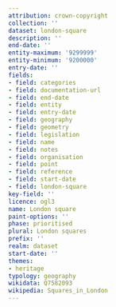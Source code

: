 ```yaml
---
attribution: crown-copyright
collection: ''
dataset: london-square
description: ''
end-date: ''
entity-maximum: '9299999'
entity-minimum: '9200000'
entry-date: ''
fields:
- field: categories
- field: documentation-url
- field: end-date
- field: entity
- field: entry-date
- field: geography
- field: geometry
- field: legislation
- field: name
- field: notes
- field: organisation
- field: point
- field: reference
- field: start-date
- field: london-square
key-field: ''
licence: ogl3
name: London square
paint-options: ''
phase: prioritised
plural: London squares
prefix: ''
realm: dataset
start-date: ''
themes:
- heritage
typology: geography
wikidata: Q7582093
wikipedia: Squares_in_London
---
```

